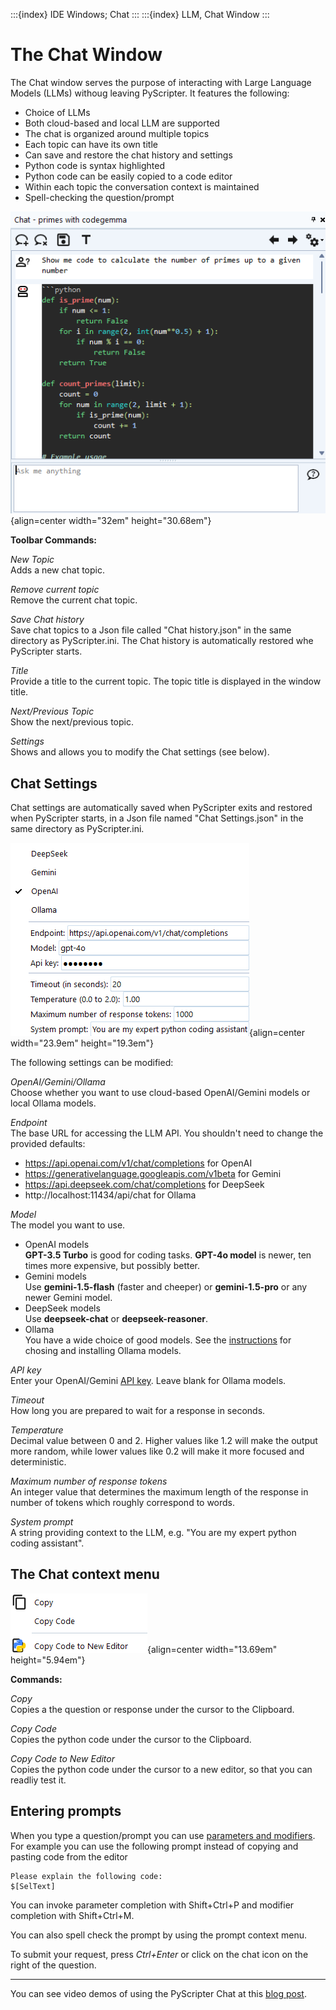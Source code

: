 :::{index} IDE Windows; Chat
:::
:::{index} LLM, Chat Window
:::

# The Chat Window

The Chat window serves the purpose of interacting with Large Language Models (LLMs)
withoug leaving PyScripter.  It features the following:

- Choice of LLMs
- Both cloud-based and local LLM are supported
- The chat is organized around multiple topics
- Each topic can have its own title
- Can save and restore the chat history and settings
- Python code is syntax highlighted
- Python code can be easily copied to a code editor
- Within each topic the conversation context is maintained
- Spell-checking the question/prompt

![graphic](images/chatwindow.png){align=center width="32em" height="30.68em"}

**Toolbar Commands:**

*New Topic*\
Adds a new chat topic.

*Remove current topic*\
Remove the current chat topic.

*Save Chat history*\
Save chat topics to a Json file called "Chat history.json" in the same directory as 
PyScripter.ini.  The Chat history is automatically restored whe PyScripter starts.

*Title*\
Provide a title to the current topic.  The topic title is displayed in the window title.

*Next/Previous Topic*\
Show the next/previous topic.

*Settings*\
Shows and allows you to modify the Chat settings (see below).


## Chat Settings

Chat settings are automatically saved when PyScripter exits and restored when 
PyScripter starts, in a Json file named "Chat Settings.json" in the same directory 
as PyScripter.ini.

![graphic](images/chatsettings.png){align=center width="23.9em" height="19.3em"}

The following settings can be modified:

*OpenAI/Gemini/Ollama*\
Choose whether you want to use cloud-based OpenAI/Gemini models or local Ollama models.

*Endpoint*\
The base URL for accessing the LLM API.  You shouldn't need to change the provided
defaults: 
- https://api.openai.com/v1/chat/completions for OpenAI
- https://generativelanguage.googleapis.com/v1beta for Gemini
- https://api.deepseek.com/chat/completions for DeepSeek
- http://localhost:11434/api/chat for Ollama

*Model*\
The model you want to use.   
- OpenAI models\
  **GPT-3.5 Turbo** is good for coding tasks.  **GPT-4o model** is newer, ten times more expensive, but possibly better.
- Gemini models\
  Use **gemini-1.5-flash** (faster and cheeper) or **gemini-1.5-pro** or any newer Gemini model.
- DeepSeek models\
  Use **deepseek-chat** or **deepseek-reasoner**.
- Ollama\
  You have a wide choice of good models. See the 
  [instructions](llmprerequisites.md#install-ollama-models) for chosing and installing 
  Ollama models.

*API key*\
Enter your OpenAI/Gemini [API key](llmprerequisites). Leave blank for Ollama models.

*Timeout*\
How long you are prepared to wait for a response in seconds.

*Temperature*\
 Decimal value between 0 and 2. Higher values like 1.2 will make the output more random, while lower values like 0.2 will make it more focused and deterministic.

*Maximum number of response tokens*\
An integer value that determines the maximum length of the response in number of tokens which
roughly correspond to words.

*System prompt* \
A string providing context to the LLM, e.g. "You are my expert python coding assistant".

## The Chat context menu

![graphic](images/chatcontextmenu.png){align=center width="13.69em" height="5.94em"}

**Commands:**

*Copy*\
Copies a the question or response under the cursor to the Clipboard.

*Copy Code*\
Copies the python code under the cursor to the Clipboard.

*Copy Code to New Editor*\
Copies the python code under the cursor to a new editor, so that you can 
readliy test it.

## Entering prompts

When you type a question/prompt you can use [parameters and modifiers](parameters).  For 
example you can use the following prompt instead of copying and pasting code from 
the editor

```
Please explain the following code:
$[SelText]
```

You can invoke parameter completion with Shift+Ctrl+P and modifier completion with
Shift+Ctrl+M.

You can also spell check the prompt by using the prompt context menu.

To submit your request, press *Ctrl+Enter* or click on the chat icon on the right of 
the question.

---

You can see video demos of using the PyScripter Chat at this 
[blog post](https://pyscripter.blogspot.com/2024/06/teaser-integration-with-llm.html).